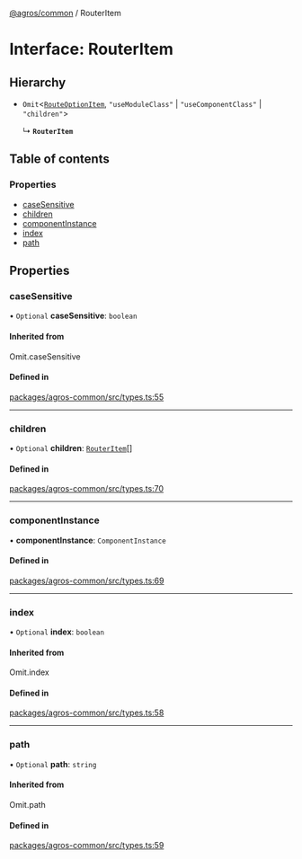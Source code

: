 [@agros/common](../index.md) / RouterItem

# Interface: RouterItem

## Hierarchy

- `Omit`<[`RouteOptionItem`](RouteOptionItem.md), ``"useModuleClass"`` \| ``"useComponentClass"`` \| ``"children"``\>

  ↳ **`RouterItem`**

## Table of contents

### Properties

- [caseSensitive](RouterItem.md#casesensitive)
- [children](RouterItem.md#children)
- [componentInstance](RouterItem.md#componentinstance)
- [index](RouterItem.md#index)
- [path](RouterItem.md#path)

## Properties

### <a id="casesensitive" name="casesensitive"></a> caseSensitive

• `Optional` **caseSensitive**: `boolean`

#### Inherited from

Omit.caseSensitive

#### Defined in

[packages/agros-common/src/types.ts:55](https://github.com/agrosjs/agros/blob/f7aa4e9/packages/agros-common/src/types.ts#L55)

___

### <a id="children" name="children"></a> children

• `Optional` **children**: [`RouterItem`](RouterItem.md)[]

#### Defined in

[packages/agros-common/src/types.ts:70](https://github.com/agrosjs/agros/blob/f7aa4e9/packages/agros-common/src/types.ts#L70)

___

### <a id="componentinstance" name="componentinstance"></a> componentInstance

• **componentInstance**: `ComponentInstance`

#### Defined in

[packages/agros-common/src/types.ts:69](https://github.com/agrosjs/agros/blob/f7aa4e9/packages/agros-common/src/types.ts#L69)

___

### <a id="index" name="index"></a> index

• `Optional` **index**: `boolean`

#### Inherited from

Omit.index

#### Defined in

[packages/agros-common/src/types.ts:58](https://github.com/agrosjs/agros/blob/f7aa4e9/packages/agros-common/src/types.ts#L58)

___

### <a id="path" name="path"></a> path

• `Optional` **path**: `string`

#### Inherited from

Omit.path

#### Defined in

[packages/agros-common/src/types.ts:59](https://github.com/agrosjs/agros/blob/f7aa4e9/packages/agros-common/src/types.ts#L59)
